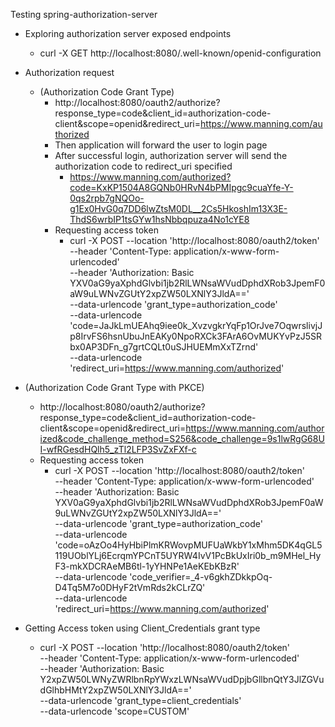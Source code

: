 Testing spring-authorization-server
- Exploring authorization server exposed endpoints
    - curl -X GET http://localhost:8080/.well-known/openid-configuration
- Authorization request
  - (Authorization Code Grant Type)
    - http://localhost:8080/oauth2/authorize?response_type=code&client_id=authorization-code-client&scope=openid&redirect_uri=https://www.manning.com/authorized
    - Then application will forward the user to login page
    - After successful login, authorization server will send the authorization code to redirect_uri specified
      - https://www.manning.com/authorized?code=KxKP1504A8GQNb0HRvN4bPMIpgc9cuaYfe-Y-0qs2rpb7gNQOo-g1Ex0HvG0q7DD6lwZtsM0DL__2Cs5HkoshIm13X3E-ThdS6wrbIP1tsGYw1hsNbbqpuza4No1cYE8
    - Requesting access token
      - curl -X POST --location 'http://localhost:8080/oauth2/token' \
        --header 'Content-Type: application/x-www-form-urlencoded' \
        --header 'Authorization: Basic YXV0aG9yaXphdGlvbi1jb2RlLWNsaWVudDphdXRob3JpemF0aW9uLWNvZGUtY2xpZW50LXNlY3JldA==' \
        --data-urlencode 'grant_type=authorization_code' \
        --data-urlencode 'code=JaJkLmUEAhq9iee0k_XvzvgkrYqFp1OrJve7OqwrslivjJp8IrvFS6hsnUbuJnEAKy0NpoRXCk3FArA6OvMUKYvPzJ5SRbx0AP3DFn_g7grtCQLt0uSJHUEMmXxTZrnd' \
        --data-urlencode 'redirect_uri=https://www.manning.com/authorized'

- (Authorization Code Grant Type with PKCE)
    - http://localhost:8080/oauth2/authorize?response_type=code&client_id=authorization-code-client&scope=openid&redirect_uri=https://www.manning.com/authorized&code_challenge_method=S256&code_challenge=9s1lwRgG68UI-wfRGesdHQlh5_zTl2LFP3SvZxFXf-c
  - Requesting access token
      - curl -X POST --location 'http://localhost:8080/oauth2/token' \
        --header 'Content-Type: application/x-www-form-urlencoded' \
        --header 'Authorization: Basic YXV0aG9yaXphdGlvbi1jb2RlLWNsaWVudDphdXRob3JpemF0aW9uLWNvZGUtY2xpZW50LXNlY3JldA==' \
        --data-urlencode 'grant_type=authorization_code' \
        --data-urlencode 'code=oAzOo4HyHbiPlmKRWovpMUFUaWkbY1xMhm5DK4qGL5119UOblYLj6EcrqmYPCnT5UYRW4IvV1PcBkUxIri0b_m9MHel_HyF3-mkXDCRAeMB6tl-1yYHNPe1AeKEbKBzR' \
        --data-urlencode 'code_verifier=_4-v6gkhZDkkpOq-D4Tq5M7o0DHyF2tVmRds2kCLrZQ' \
        --data-urlencode 'redirect_uri=https://www.manning.com/authorized'

- Getting Access token using Client_Credentials grant type
  - curl -X POST --location 'http://localhost:8080/oauth2/token' \
    --header 'Content-Type: application/x-www-form-urlencoded' \
    --header 'Authorization: Basic Y2xpZW50LWNyZWRlbnRpYWxzLWNsaWVudDpjbGllbnQtY3JlZGVudGlhbHMtY2xpZW50LXNlY3JldA==' \
    --data-urlencode 'grant_type=client_credentials' \
    --data-urlencode 'scope=CUSTOM'